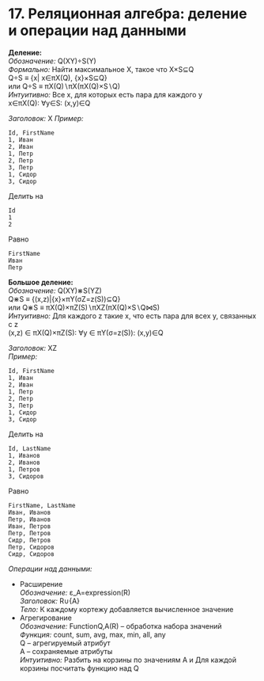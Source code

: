 # 17. Реляционная алгебра: деление и операции над данными
**Деление:**    
*Обозначение:* Q(XY)÷S(Y)   
*Формально:* Найти максимальное X, такое что X×S⊆Q   
Q÷S ≡ {x| x∈πX(Q), {x}×S⊆Q}     
или Q÷S ≡ πX(Q)∖πX(πX(Q)×S∖Q)   
*Интуитивно:* Все x, для которых есть пара для каждого y    
x∈πX(Q): ∀y∈S: (x,y)∈Q    

*Заголовок:* X
*Пример:*   
```
Id, FirstName
1, Иван
2, Иван
1, Петр
2, Петр
3, Петр
1, Сидор
3, Сидор 
```
Делить на   
```
Id
1
2
```
Равно      
```
FirstName
Иван
Петр
```

**Большое деление:**    
*Обозначение:* Q(XY)⋇S(YZ)      
Q⋇S ≡ {(x,z)|{x}×πY(σZ=z(S))⊆Q}      
или Q⋇S ≡ πX(Q)×πZ(S)∖πXZ(πX(Q)×S∖Q⋈S)      
*Интуитивно:* Для каждого z такие x, что есть пара для всех y, связанных с z    
(x,z) ∈ πX(Q)×πZ(S): ∀y ∈ πY(σ=z(S)): (x,y)∈Q  

*Заголовок:* XZ    
*Пример:*   
```
Id, FirstName
1, Иван
2, Иван
1, Петр
2, Петр
3, Петр
1, Сидор
3, Сидор 
```
Делить на   
```
Id, LastName
1, Иванов
2, Иванов
1, Петров
3, Сидоров
```
Равно      
```
FirstName, LastName
Иван, Иванов
Петр, Иванов
Иван, Петров
Петр, Петров
Сидр, Петров
Петр, Сидоров
Сидр, Сидоров
```

*Операции над данными:*
* Расширение   
*Обозначение:* ε_A=expression(R)    
*Заголовок:* R∪{A}    
*Тело:* К каждому кортежу добавляется вычисленное значение    
* Агрегирование     
*Обозначение:* FunctionQ,A(R)  – обработка набора значений     
*Функция:* count, sum, avg, max, min, all, any    
Q  – агрегируемый атрибут     
A – сохраняемые атрибуты       
*Интуитивно:* Разбить на корзины по значениям A и Для каждой корзины посчитать функцию над Q      
